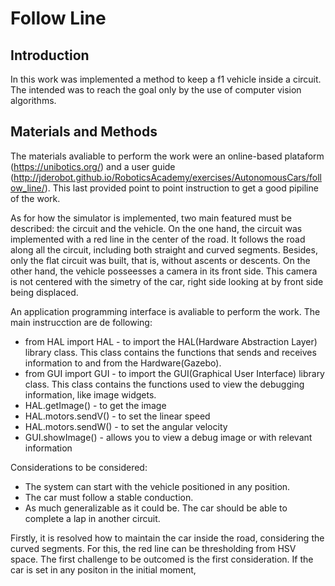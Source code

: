 # Follow Line
## Introduction
In this work was implemented a method to keep a f1 vehicle inside a circuit. The intended was to reach the goal only by the use of computer vision algorithms. 
## Materials and Methods
The materials avaliable to perform the work were an online-based plataform (https://unibotics.org/) and a user guide (http://jderobot.github.io/RoboticsAcademy/exercises/AutonomousCars/follow_line/). This last provided point to point instruction to get a good pipiline of the work. 

As for how the simulator is implemented, two main featured must be described: the circuit and the vehicle. On the one hand, the circuit was implemented with a red line in the center of the road. It follows the road along all the circuit, including both straight and curved segments. Besides, only the flat circuit was built, that is, without ascents or descents. On the other hand, the vehicle posseesses a camera in its front side. This camera is not centered with the simetry of the car, right side looking at by front side being displaced.

An application programming interface is avaliable to perform the work. The main instrucction are de following: 
- from HAL import HAL - to import the HAL(Hardware Abstraction Layer) library class. This class contains the functions that sends and receives information to and from the Hardware(Gazebo).
- from GUI import GUI - to import the GUI(Graphical User Interface) library class. This class contains the functions used to view the debugging information, like image widgets.
- HAL.getImage() - to get the image
- HAL.motors.sendV() - to set the linear speed
- HAL.motors.sendW() - to set the angular velocity
- GUI.showImage() - allows you to view a debug image or with relevant information

Considerations to be considered:
- The system can start with the vehicle positioned in any position.
- The car must follow a stable conduction. 
- As much generalizable as it could be. The car should be able to complete a lap in another circuit.

Firstly, it is resolved how to maintain the car inside the road, considering the curved segments. For this, the red line can be thresholding from HSV space. 
The first challenge to be outcomed is the first consideration. If the car is set in any positon in the initial moment, 
